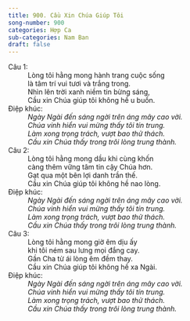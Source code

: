 ```yaml
---
title: 900. Cầu Xin Chúa Giúp Tôi
song-number: 900
categories: Hợp Ca
sub-categories: Nam Ban
draft: false
---
```

<dl><dt>Câu 1:</dt><dd data-verse="1">Lòng tôi hằng mong hành trang cuộc sống <br/>là tâm trí vui tươi và trắng trong. <br/>Nhìn lên trời xanh niềm tin bừng sáng, <br/>Cầu xin Chúa giúp tôi không hề u buồn. </dd><dt>Điệp khúc:</dt><dd data-chorus="1"><em>Ngày Ngài đến sáng ngời trên áng mây cao vời. <br/>Chúa vinh hiển vui mừng thấy tôi tín trung. <br/>Làm xong trọng trách, vượt bao thử thách. <br/>Cầu xin Chúa thấy trong trôi lòng trung thành. </em></dd><dt>Câu 2:</dt><dd data-verse="2">Lòng tôi hằng mong dầu khi cùng khốn <br/>càng thêm vững tâm tin cậy Chúa hơn. <br/>Gạt qua một bên lợi danh trần thế. <br/>Cầu xin Chúa giúp tôi không hề nao lòng. </dd><dt>Điệp khúc:</dt><dd data-chorus="1"><em>Ngày Ngài đến sáng ngời trên áng mây cao vời. <br/>Chúa vinh hiển vui mừng thấy tôi tín trung. <br/>Làm xong trọng trách, vượt bao thử thách. <br/>Cầu xin Chúa thấy trong trôi lòng trung thành. </em></dd><dt>Câu 3:</dt><dd data-verse="3">Lòng tôi hằng mong giờ êm dịu ấy <br/>khi tôi ném sau lưng mọi đắng cay. <br/>Gần Cha từ ái lòng êm đềm thay. <br/>Cầu xin Chúa giúp tôi không hề xa Ngài. </dd><dt>Điệp khúc:</dt><dd data-chorus="1"><em>Ngày Ngài đến sáng ngời trên áng mây cao vời. <br/>Chúa vinh hiển vui mừng thấy tôi tín trung. <br/>Làm xong trọng trách, vượt bao thử thách. <br/>Cầu xin Chúa thấy trong trôi lòng trung thành. </em></dd></dl>